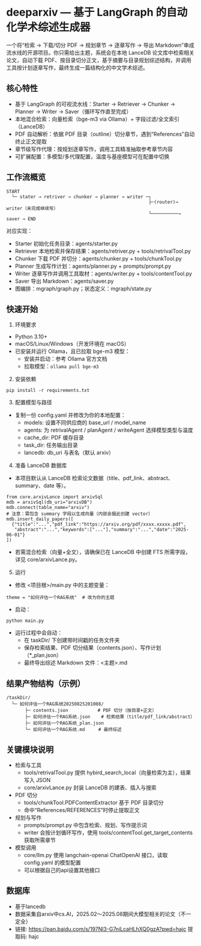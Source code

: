 # deeparxiv — 基于 LangGraph 的自动化学术综述生成器

一个将“检索 → 下载/切分 PDF → 规划章节 → 逐章写作 → 导出 Markdown”串成流水线的开源项目。你只需给出主题，系统会在本地 LanceDB 论文库中检索相关论文，自动下载 PDF、按目录切分正文，基于摘要与目录规划综述结构，并调用工具按计划逐章写作，最终生成一篇结构化的中文学术综述。

## 核心特性
- 基于 LangGraph 的可视流水线：Starter → Retriever → Chunker → Planner → Writer → Saver（循环写作直至完成）
- 本地混合检索：向量检索（bge-m3 via Ollama）+ 字段过滤/全文索引（LanceDB）
- PDF 自动解析：依据 PDF 目录（outline）切分章节，遇到“References”自动终止正文提取
- 章节级写作代理：按规划逐章写作，调用工具精准抽取参考章节内容
- 可扩展配置：多模型/多代理配置，温度与基座模型可在配置中切换

## 工作流概览
```
START
  └─ stater → retriver → chunker → planner → writer ─┐
                                                     ├─(router)→ writer（未完成继续写）
                                                     └──────────→ saver → END
```
对应实现：
- Starter 初始化任务目录：agents/starter.py
- Retriever 本地检索并保存结果：agents/retriver.py + tools/retrivalTool.py
- Chunker 下载 PDF 并切分：agents/chunker.py + tools/chunkTool.py
- Planner 生成写作计划：agents/planner.py + prompts/prompt.py
- Writer 逐章写作并调用工具取材：agents/writer.py + tools/contentTool.py
- Saver 导出 Markdown：agents/saver.py
- 图编排：mgraph/graph.py；状态定义：mgraph/state.py

## 快速开始
1) 环境要求
- Python 3.10+
- macOS/Linux/Windows（开发环境在 macOS）
- 已安装并运行 Ollama，且已拉取 bge-m3 模型：
  - 安装并启动：参考 Ollama 官方文档
  - 拉取模型：`ollama pull bge-m3`

2) 安装依赖
```
pip install -r requirements.txt
```

3) 配置模型与路径
- 复制一份 config.yaml 并修改为你的本地配置：
  - models: 设置不同供应商的 base_url / model_name
  - agents: 为 retrivalAgent / planAgent / writeAgent 选择模型类型与温度
  - cache_dir: PDF 缓存目录
  - task_dir: 任务输出目录
  - lancedb: db_uri 与表名（默认 arxiv）


4) 准备 LanceDB 数据库
- 本项目默认从 LanceDB 检索论文数据（title、pdf_link、abstract、summary、date 等）。
```
from core.arxivLance import arxivSql
mdb = arxivSql(db_uri="arxivDB")
mdb.connect(table_name="arxiv")
# 注意：需包含 summary 字段以生成向量（内部会据此创建 vector）
mdb.insert_daily_papers([
  {"title":"...","pdf_link":"https://arxiv.org/pdf/xxxx.xxxxx.pdf",
   "abstract":"...","keywords":["..."],"summary":"...","date":"2025-06-01"}
])
```
- 若需混合检索（向量+全文），请确保已在 LanceDB 中创建 FTS 所需字段，详见 core/arxivLance.py。

5) 运行
- 修改 <项目根>/main.py 中的主题变量：
```
theme = "如何评估一个RAG系统"  # 改为你的主题
```
- 启动：
```
python main.py
```
- 运行过程中会自动：
  - 在 taskDir/ 下创建带时间戳的任务文件夹
  - 保存检索结果、PDF 切分结果（contents.json）、写作计划（*_plan.json）
  - 最终导出综述 Markdown 文件：<主题>.md

## 结果产物结构（示例）
```
/taskDir/
  └─ 如何评估一个RAG系统20250825201008/
       ├─ contents.json           # PDF 切分（按目录+正文）
       ├─ 如何评估一个RAG系统.json    # 检索结果（title/pdf_link/abstract）
       ├─ 如何评估一个RAG系统_plan.json
       └─ 如何评估一个RAG系统.md     # 最终综述
```

## 关键模块说明
- 检索与工具
  - tools/retrivalTool.py 提供 hybird_search_local（向量检索为主），结果写入 JSON
  - core/arxivLance.py 封装 LanceDB 的建表、插入与搜索
- PDF 切分
  - tools/chunkTool.PDFContentExtractor 基于 PDF 目录切分
  - 命中“References/REFERENCES”时停止提取正文
- 规划与写作
  - prompts/prompt.py 中包含检索、规划、写作提示词
  - writer 会按计划循环写作，使用 tools/contentTool.get_target_contents 获取所需章节
- 模型调用
  - core/llm.py 使用 langchain-openai ChatOpenAI 接口，读取 config.yaml 的模型配置
  - 可以根据自己的api设置其他接口

## 数据库
- 基于lancedb
- 数据采集自arxiv中cs.AI，2025.02～2025.08期间大模型相关的论文（不一定全）
- 链接: https://pan.baidu.com/s/197Nl3-G7niLcaHLhXQ0gzA?pwd=hajc 提取码: hajc

